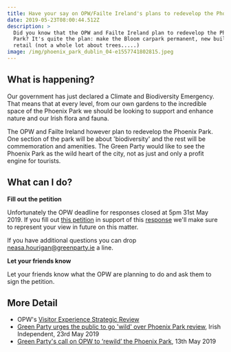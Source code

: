 ```yaml
---
title: Have your say on OPW/Failte Ireland's plans to redevelop the Phoenix Park
date: 2019-05-23T08:00:44.512Z
description: >
  Did you know that the OPW and Failte Ireland plan to redevelop the Phoenix
  Park? It's quite the plan: make the Bloom carpark permanent, new buildings and
  retail (not a whole lot about trees.....)
image: /img/phoenix_park_dublin_04-e1557741802815.jpeg
---
```

## What is happening?

Our government has just declared a Climate and Biodiversity Emergency. That means that at every level, from our own gardens to the incredible space of the Phoenix Park we should be looking to support and enhance nature and our Irish flora and fauna. 

The OPW and Failte Ireland however plan to redevelop the Phoenix Park. One section of the park will be about 'biodiversity' and the rest will be commemoration and amenities. The Green Party would like to see the Phoenix Park as the wild heart of the city, not as just and only a profit engine for tourists.

## What can I do?

**Fill out the petition**

Unfortunately the OPW deadline for responses closed at 5pm 31st May 2019. If you fill out [this petition](https://forms.gle/Nd9VPW1Kuj3sHo7i7) in support of this [response](/docs/TemplateResponsePhoenixPark.pdf) we'll make sure to represent your view in future on this matter.

If you have additional questions you can drop [neasa.hourigan@greenparty.ie](neasa.hourigan@greenparty.ie) a line.

**Let your friends know**

Let your friends know what the OPW are planning to do and ask them to sign the petition.

## More Detail

* OPW's [Visitor Experience Strategic Review](http://phoenixpark.ie/visitor-experience-strategic-review/)
* [Green Party urges the public to go 'wild' over Phoenix Park review](https://www.independent.ie/irish-news/green-party-urges-the-public-to-go-wild-over-phoenix-park-review-38109252.html), Irish Independent, 23rd May 2019
* [Green Party's call on OPW to ‘rewild’ the Phoenix Park](https://www.greenparty.ie/greens-call-on-opw-to-rewild-the-phoenix-park/), 13th May 2019
